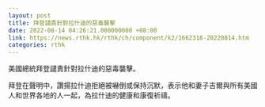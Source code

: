 ```yaml
---
layout: post
title: 拜登譴責針對拉什迪的惡毒襲擊
date: 2022-08-14 04:26:21.000000000 +08:00
link: https://news.rthk.hk/rthk/ch/component/k2/1662318-20220814.htm
categories: rthk
---
```


美國總統拜登譴責針對拉什迪的惡毒襲擊。

拜登在聲明中，讚揚拉什迪拒絕被嚇倒或保持沉默，表示他和妻子吉爾與所有美國人和世界各地的人一起，為拉什迪的健康和康復祈禱。
